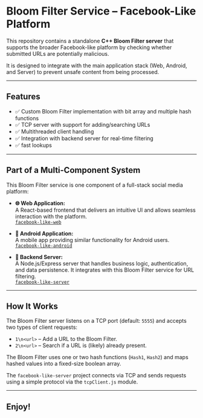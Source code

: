 # Bloom Filter Service – Facebook-Like Platform

This repository contains a standalone **C++ Bloom Filter server** that supports the broader Facebook-like platform by checking whether submitted URLs are potentially malicious.

It is designed to integrate with the main application stack (Web, Android, and Server) to prevent unsafe content from being processed.

---

## Features

- ✅ Custom Bloom Filter implementation with bit array and multiple hash functions
- ✅ TCP server with support for adding/searching URLs
- ✅ Multithreaded client handling
- ✅ Integration with backend server for real-time filtering
- ✅ fast lookups

---

## Part of a Multi-Component System

This Bloom Filter service is one component of a full-stack social media platform:

- **🌐 Web Application:**  
  A React-based frontend that delivers an intuitive UI and allows seamless interaction with the platform.  
  [`facebook-like-web`](https://github.com/MayaRosen/facebook-like-web)

- **📱 Android Application:**  
  A mobile app providing similar functionality for Android users.  
  [`facebook-like-android`](https://github.com/MayaRosen/facebook-like-android)

- **🧠 Backend Server:**  
  A Node.js/Express server that handles business logic, authentication, and data persistence. It integrates with this Bloom Filter service for URL filtering.  
  [`facebook-like-server`](https://github.com/MayaRosen/facebook-like-server)

---

## How It Works

The Bloom Filter server listens on a TCP port (default: `5555`) and accepts two types of client requests:

- `1\n<url>` – Add a URL to the Bloom Filter.
- `2\n<url>` – Search if a URL is (likely) already present.

The Bloom Filter uses one or two hash functions (`Hash1`, `Hash2`) and maps hashed values into a fixed-size boolean array.

The `facebook-like-server` project connects via TCP and sends requests using a simple protocol via the `tcpClient.js` module.

---

## **Enjoy!**
